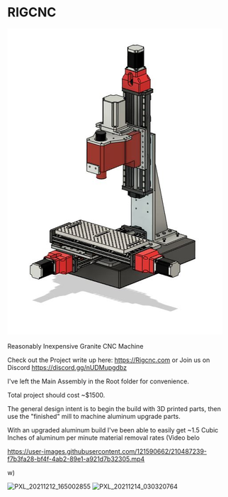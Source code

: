 # RIGCNC
![RIGCNC](RIGCNC.JPG)

Reasonably Inexpensive Granite CNC Machine

Check out the Project write up here: https://Rigcnc.com
or
Join us on Discord https://discord.gg/nUDMupgdbz

I've left the Main Assembly in the Root folder for convenience.

Total project should cost ~$1500. 

The general design intent is to begin the build with 3D printed parts, then use the "finished" mill to machine aluminum upgrade parts.

With an upgraded aluminum build I've been able to easily get ~1.5 Cubic Inches of aluminum per minute material removal rates (Video belo

https://user-images.githubusercontent.com/121590662/210487239-f7b3fa28-bf4f-4ab2-89e1-a921d7b32305.mp4

w)

![PXL_20211212_165002855](https://user-images.githubusercontent.com/121590662/210487026-d59830f3-7895-4ec9-aa3c-6fc293fc3631.jpg)
![PXL_20211214_030320764](https://user-images.githubusercontent.com/121590662/210487029-ec668d32-98d1-48c7-9619-49aafecd69b6.jpg)
